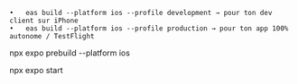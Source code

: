     •	eas build --platform ios --profile development → pour ton dev client sur iPhone
    •	eas build --platform ios --profile production → pour ton app 100% autonome / TestFlight

npx expo prebuild --platform ios

npx expo start
